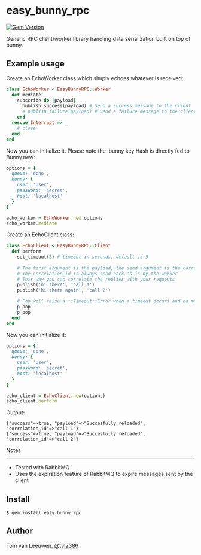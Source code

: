 easy\_bunny\_rpc
=================
[![Gem Version](https://badge.fury.io/rb/easy_bunny_rpc.svg)](https://rubygems.org/gems/easy_bunny_rpc)

Generic RPC client/worker library handling data serialization built on top of bunny.

Example usage
-----

Create an EchoWorker class which simply echoes whatever is received:

``` ruby
class EchoWorker < EasyBunnyRPC::Worker
  def mediate
    subscribe do |payload|
      publish_success(payload) # Send a success message to the client
      # publish_failure(payload) # Send a failure message to the client
    end
  rescue Interrupt => _
    # close
  end
end
```

Now you can initialize it. Please note the :bunny key Hash is directly fed to Bunny.new:

``` ruby
options = {
  queue: 'echo',
  bunny: {
    user: 'user',
    password: 'secret',
    host: 'localhost'
  }
}

echo_worker = EchoWorker.new options
echo_worker.mediate
```


Create an EchoClient class:

``` ruby
class EchoClient < EasyBunnyRPC::Client
  def perform
    set_timeout(2) # timeout in seconds, default is 5
    
    # The first argument is the payload, the send argument is the correlation_id
    # The correlation_id is always send back as-is by the worker
    # This way you can correlate the replies with your requests
    publish('hi there', 'call 1')
    publish('hi there again', 'call 2')

    # Pop will raise a ::Timeout::Error when a timeout occurs and no message is received
    p pop 
    p pop
  end
end
```

Now you can initialize it:

``` ruby
options = {
  queue: 'echo',
  bunny: {
    user: 'user',
    password: 'secret',
    host: 'localhost'
  }
}

echo_client = EchoClient.new(options)
echo_client.perform
```

Output:
``` text
{"success"=>true, "payload"=>"Succesfully reloaded", "correlation_id"=>"call 1"}
{"success"=>true, "payload"=>"Succesfully reloaded", "correlation_id"=>"call 2"}
```


Notes
_____

- Tested with RabbitMQ
- Uses the expiration feature of RabbitMQ to expire messages sent by the client


Install
-------

```
$ gem install easy_bunny_rpc
```


Author
------

Tom van Leeuwen, [@tvl2386](https://twitter.com/tvl2386)